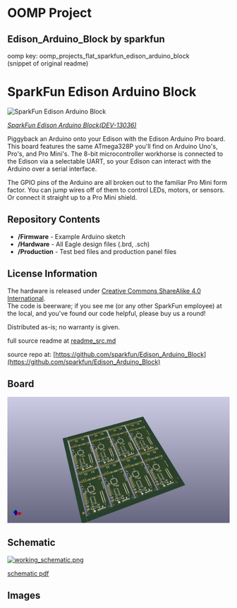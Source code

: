 # OOMP Project  
## Edison_Arduino_Block  by sparkfun  
  
oomp key: oomp_projects_flat_sparkfun_edison_arduino_block  
(snippet of original readme)  
  
SparkFun Edison Arduino Block  
=============================  
  
![SparkFun Edison Arduino Block](https://cdn.sparkfun.com//assets/parts/1/0/0/3/7/13036-01.jpg)  
  
[*SparkFun Edison Arduino Block(DEV-13036)*](https://www.sparkfun.com/products/13036)  
  
Piggyback an Arduino onto your Edison with the Edison Arduino Pro board. This board features the same ATmega328P you'll find on Arduino Uno's, Pro's, and Pro Mini's. The 8-bit microcontroller workhorse is connected to the Edison via a selectable UART, so your Edison can interact with the Arduino over a serial interface.  
  
The GPIO pins of the Arduino are all broken out to the familiar Pro Mini form factor. You can jump wires off of them to control LEDs, motors, or sensors. Or connect it straight up to a Pro Mini shield.  
  
Repository Contents  
-------------------  
* **/Firmware** - Example Arduino sketch  
* **/Hardware** - All Eagle design files (.brd, .sch)  
* **/Production** - Test bed files and production panel files  
  
License Information  
--------------------  
The hardware is released under [Creative Commons ShareAlike 4.0 International](https://creativecommons.org/licenses/by-sa/4.0/).  
The code is beerware; if you see me (or any other SparkFun employee) at the local, and you've found our code helpful, please buy us a round!  
  
Distributed as-is; no warranty is given.  
  
  full source readme at [readme_src.md](readme_src.md)  
  
source repo at: [https://github.com/sparkfun/Edison_Arduino_Block](https://github.com/sparkfun/Edison_Arduino_Block)  
## Board  
  
[![working_3d.png](working_3d_600.png)](working_3d.png)  
## Schematic  
  
[![working_schematic.png](working_schematic_600.png)](working_schematic.png)  
  
[schematic pdf](working_schematic.pdf)  
## Images  
